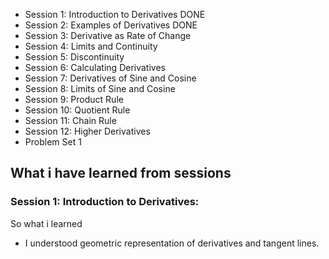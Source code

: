 - Session 1: Introduction to Derivatives DONE
- Session 2: Examples of Derivatives DONE
- Session 3: Derivative as Rate of Change
- Session 4: Limits and Continuity
- Session 5: Discontinuity
- Session 6: Calculating Derivatives
- Session 7: Derivatives of Sine and Cosine
- Session 8: Limits of Sine and Cosine
- Session 9: Product Rule
- Session 10: Quotient Rule
- Session 11: Chain Rule
- Session 12: Higher Derivatives
- Problem Set 1


## What i have learned from sessions

### Session 1: Introduction to Derivatives:
So what i learned 
- I understood geometric representation of derivatives and tangent lines.
